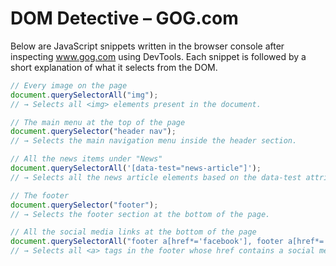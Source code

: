 # DOM Detective – GOG.com

Below are JavaScript snippets written in the browser console after inspecting www.gog.com using DevTools. Each snippet is followed by a short explanation of what it selects from the DOM.

```javascript
// Every image on the page
document.querySelectorAll("img");
// → Selects all <img> elements present in the document.

// The main menu at the top of the page
document.querySelector("header nav");
// → Selects the main navigation menu inside the header section.

// All the news items under "News"
document.querySelectorAll('[data-test="news-article"]');
// → Selects all the news article elements based on the data-test attribute.

// The footer
document.querySelector("footer");
// → Selects the footer section at the bottom of the page.

// All the social media links at the bottom of the page
document.querySelectorAll("footer a[href*='facebook'], footer a[href*='twitter'], footer a[href*='instagram'], footer a[href*='youtube']");
// → Selects all <a> tags in the footer whose href contains a social media keyword.
